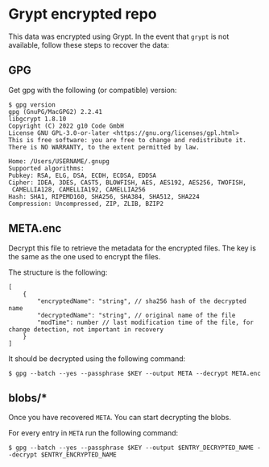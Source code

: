 # Grypt encrypted repo

This data was encrypted using Grypt. In the event that `grypt` is not available, follow these steps to recover the data:

## GPG

Get gpg with the following (or compatible) version:

```
$ gpg version
gpg (GnuPG/MacGPG2) 2.2.41
libgcrypt 1.8.10
Copyright (C) 2022 g10 Code GmbH
License GNU GPL-3.0-or-later <https://gnu.org/licenses/gpl.html>
This is free software: you are free to change and redistribute it.
There is NO WARRANTY, to the extent permitted by law.

Home: /Users/USERNAME/.gnupg
Supported algorithms:
Pubkey: RSA, ELG, DSA, ECDH, ECDSA, EDDSA
Cipher: IDEA, 3DES, CAST5, BLOWFISH, AES, AES192, AES256, TWOFISH,
 CAMELLIA128, CAMELLIA192, CAMELLIA256
Hash: SHA1, RIPEMD160, SHA256, SHA384, SHA512, SHA224
Compression: Uncompressed, ZIP, ZLIB, BZIP2
```

## META.enc

Decrypt this file to retrieve the metadata for the encrypted files. The key is the same as the one used to encrypt the files.

The structure is the following:

```
[
    {
        "encryptedName": "string", // sha256 hash of the decrypted name
        "decryptedName": "string", // original name of the file
        "modTime": number // last modification time of the file, for change detection, not important in recovery
    }
]
```

It should be decrypted using the following command:

```
$ gpg --batch --yes --passphrase $KEY --output META --decrypt META.enc
```

## blobs/\*

Once you have recovered `META`. You can start decrypting the blobs.

For every entry in `META` run the following command:

```
$ gpg --batch --yes --passphrase $KEY --output $ENTRY_DECRYPTED_NAME --decrypt $ENTRY_ENCRYPTED_NAME
```
